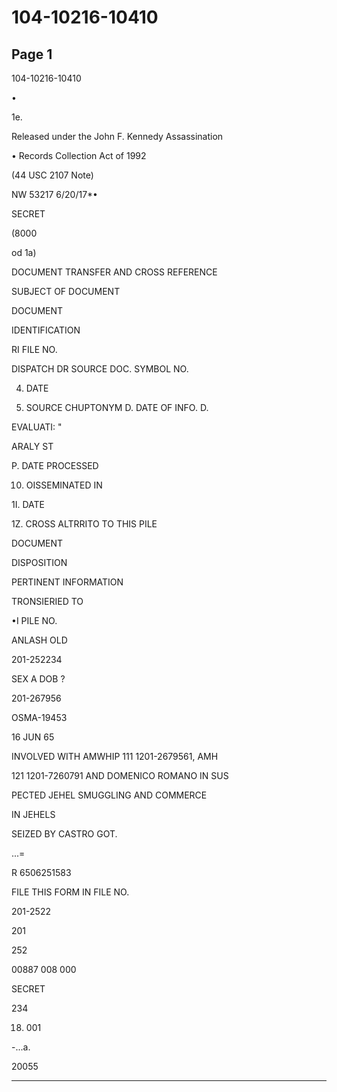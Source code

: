 # 104-10216-10410

## Page 1

104-10216-10410

•

1e.

Released under the John F. Kennedy Assassination

• Records Collection Act of 1992

(44 USC 2107 Note)

NW 53217 6/20/17*•

SECRET

(8000

od 1a)

DOCUMENT TRANSFER AND CROSS REFERENCE

SUBJECT OF DOCUMENT

DOCUMENT

IDENTIFICATION

RI FILE NO.

DISPATCH DR SOURCE DOC. SYMBOL NO.

4. DATE

7. SOURCE CHUPTONYM D. DATE OF INFO. D.

EVALUATI: "

ARALY ST

P. DATE PROCESSED

10. OISSEMINATED IN

1I. DATE

1Z. CROSS ALTRRITO TO THIS PILE

DOCUMENT

DISPOSITION

PERTINENT INFORMATION

TRONSIERIED TO

•I PILE NO.

ANLASH OLD

201-252234

SEX A DOB ?

201-267956

OSMA-19453

16 JUN 65

INVOLVED WITH AMWHIP 111 1201-2679561, AMH

121 1201-7260791 AND DOMENICO ROMANO IN SUS

PECTED JEHEL SMUGGLING AND COMMERCE

IN JEHELS

SEIZED BY CASTRO GOT.

...=

R 6506251583

FILE THIS FORM IN FILE NO.

201-2522

201

252

00887 008 000

SECRET

234

18. 001

-...a.

20055

---

